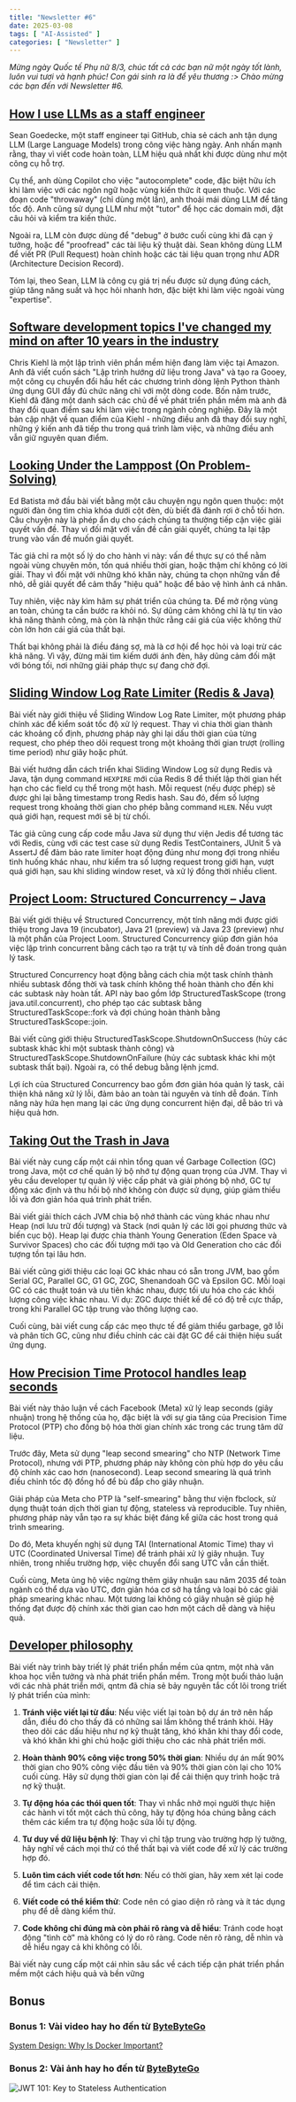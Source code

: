```yaml
---
title: "Newsletter #6"
date: 2025-03-08
tags: [ "AI-Assisted" ]
categories: [ "Newsletter" ]
---
```


<i>
Mừng ngày Quốc tế Phụ nữ 8/3, chúc tất cả các bạn nữ một ngày tốt lành, luôn vui tươi và hạnh phúc!
Con gái sinh ra là để yêu thương :>
Chào mừng các bạn đến với Newsletter #6.
</i>

## [How I use LLMs as a staff engineer](https://www.seangoedecke.com/how-i-use-llms/)

Sean Goedecke, một staff engineer tại GitHub, chia sẻ cách anh tận dụng LLM (Large Language Models) trong công việc hàng ngày. Anh nhấn mạnh rằng, thay vì viết code hoàn toàn, LLM hiệu quả nhất khi được dùng như một công cụ hỗ trợ.

Cụ thể, anh dùng Copilot cho việc "autocomplete" code, đặc biệt hữu ích khi làm việc với các ngôn ngữ hoặc vùng kiến thức ít quen thuộc. Với các đoạn code "throwaway" (chỉ dùng một lần), anh thoải mái dùng LLM để tăng tốc độ. Anh cũng sử dụng LLM như một "tutor" để học các domain mới, đặt câu hỏi và kiểm tra kiến thức.

Ngoài ra, LLM còn được dùng để "debug" ở bước cuối cùng khi đã cạn ý tưởng, hoặc để "proofread" các tài liệu kỹ thuật dài. Sean không dùng LLM để viết PR (Pull Request) hoàn chỉnh hoặc các tài liệu quan trọng như ADR (Architecture Decision Record).

Tóm lại, theo Sean, LLM là công cụ giá trị nếu được sử dụng đúng cách, giúp tăng năng suất và học hỏi nhanh hơn, đặc biệt khi làm việc ngoài vùng "expertise".

## [Software development topics I've changed my mind on after 10 years in the industry](https://chriskiehl.com/article/thoughts-after-10-years)

Chris Kiehl là một lập trình viên phần mềm hiện đang làm việc tại Amazon. Anh đã viết cuốn sách "Lập trình hướng dữ liệu trong Java" và tạo ra Gooey, một công cụ chuyển đổi hầu hết các chương trình dòng lệnh Python thành ứng dụng GUI đầy đủ chức năng chỉ với một dòng code. Bốn năm trước, Kiehl đã đăng một danh sách các chủ đề về phát triển phần mềm mà anh đã thay đổi quan điểm sau khi làm việc trong ngành công nghiệp. Đây là một bản cập nhật về quan điểm của Kiehl - những điều anh đã thay đổi suy nghĩ, những ý kiến anh đã tiếp thu trong quá trình làm việc, và những điều anh vẫn giữ nguyên quan điểm.

## [Looking Under the Lamppost (On Problem-Solving)](https://www.edbatista.com/2025/01/looking-under-the-lamppost-on-problem-solving.html)

Ed Batista mở đầu bài viết bằng một câu chuyện ngụ ngôn quen thuộc: một người đàn ông tìm chìa khóa dưới cột đèn, dù biết đã đánh rơi ở chỗ tối hơn. Câu chuyện này là phép ẩn dụ cho cách chúng ta thường tiếp cận việc giải quyết vấn đề. Thay vì đối mặt với vấn đề cần giải quyết, chúng ta lại tập trung vào vấn đề muốn giải quyết.

Tác giả chỉ ra một số lý do cho hành vi này: vấn đề thực sự có thể nằm ngoài vùng chuyên môn, tốn quá nhiều thời gian, hoặc thậm chí không có lời giải. Thay vì đối mặt với những khó khăn này, chúng ta chọn những vấn đề nhỏ, dễ giải quyết để cảm thấy "hiệu quả" hoặc để bảo vệ hình ảnh cá nhân.

Tuy nhiên, việc này kìm hãm sự phát triển của chúng ta. Để mở rộng vùng an toàn, chúng ta cần bước ra khỏi nó. Sự dũng cảm không chỉ là tự tin vào khả năng thành công, mà còn là nhận thức rằng cái giá của việc không thử còn lớn hơn cái giá của thất bại.

Thất bại không phải là điều đáng sợ, mà là cơ hội để học hỏi và loại trừ các khả năng. Vì vậy, đừng mãi tìm kiếm dưới ánh đèn, hãy dũng cảm đối mặt với bóng tối, nơi những giải pháp thực sự đang chờ đợi.

## [Sliding Window Log Rate Limiter (Redis & Java)](https://foojay.io/today/sliding-window-log-rate-limiter-redis-java/)

Bài viết này giới thiệu về Sliding Window Log Rate Limiter, một phương pháp chính xác để kiểm soát tốc độ xử lý request. Thay vì chia thời gian thành các khoảng cố định, phương pháp này ghi lại dấu thời gian của từng request, cho phép theo dõi request trong một khoảng thời gian trượt (rolling time period) như giây hoặc phút.

Bài viết hướng dẫn cách triển khai Sliding Window Log sử dụng Redis và Java, tận dụng command `HEXPIRE` mới của Redis 8 để thiết lập thời gian hết hạn cho các field cụ thể trong một hash. Mỗi request (nếu được phép) sẽ được ghi lại bằng timestamp trong Redis hash. Sau đó, đếm số lượng request trong khoảng thời gian cho phép bằng command `HLEN`. Nếu vượt quá giới hạn, request mới sẽ bị từ chối.

Tác giả cũng cung cấp code mẫu Java sử dụng thư viện Jedis để tương tác với Redis, cùng với các test case sử dụng Redis TestContainers, JUnit 5 và AssertJ để đảm bảo rate limiter hoạt động đúng như mong đợi trong nhiều tình huống khác nhau, như kiểm tra số lượng request trong giới hạn, vượt quá giới hạn, sau khi sliding window reset, và xử lý đồng thời nhiều client.

## [Project Loom: Structured Concurrency – Java](https://foojay.io/today/project-loom-structured-concurrency-java/)

Bài viết giới thiệu về Structured Concurrency, một tính năng mới được giới thiệu trong Java 19 (incubator), Java 21 (preview) và Java 23 (preview) như là một phần của Project Loom. Structured Concurrency giúp đơn giản hóa việc lập trình concurrent bằng cách tạo ra trật tự và tính dễ đoán trong quản lý task.

Structured Concurrency hoạt động bằng cách chia một task chính thành nhiều subtask đồng thời và task chính không thể hoàn thành cho đến khi các subtask này hoàn tất. API này bao gồm lớp StructuredTaskScope (trong java.util.concurrent), cho phép tạo các subtask bằng StructuredTaskScope::fork và đợi chúng hoàn thành bằng StructuredTaskScope::join.

Bài viết cũng giới thiệu StructuredTaskScope.ShutdownOnSuccess (hủy các subtask khác khi một subtask thành công) và StructuredTaskScope.ShutdownOnFailure (hủy các subtask khác khi một subtask thất bại). Ngoài ra, có thể debug bằng lệnh jcmd.

Lợi ích của Structured Concurrency bao gồm đơn giản hóa quản lý task, cải thiện khả năng xử lý lỗi, đảm bảo an toàn tài nguyên và tính dễ đoán. Tính năng này hứa hẹn mang lại các ứng dụng concurrent hiện đại, dễ bảo trì và hiệu quả hơn.

## [Taking Out the Trash in Java](https://medium.com/@benweidig/taking-out-the-trash-in-java-19bcc0c7bd0c)

Bài viết này cung cấp một cái nhìn tổng quan về Garbage Collection (GC) trong Java, một cơ chế quản lý bộ nhớ tự động quan trọng của JVM. Thay vì yêu cầu developer tự quản lý việc cấp phát và giải phóng bộ nhớ, GC tự động xác định và thu hồi bộ nhớ không còn được sử dụng, giúp giảm thiểu lỗi và đơn giản hóa quá trình phát triển.

Bài viết giải thích cách JVM chia bộ nhớ thành các vùng khác nhau như Heap (nơi lưu trữ đối tượng) và Stack (nơi quản lý các lời gọi phương thức và biến cục bộ). Heap lại được chia thành Young Generation (Eden Space và Survivor Spaces) cho các đối tượng mới tạo và Old Generation cho các đối tượng tồn tại lâu hơn.

Bài viết cũng giới thiệu các loại GC khác nhau có sẵn trong JVM, bao gồm Serial GC, Parallel GC, G1 GC, ZGC, Shenandoah GC và Epsilon GC. Mỗi loại GC có các thuật toán và ưu tiên khác nhau, được tối ưu hóa cho các khối lượng công việc khác nhau. Ví dụ: ZGC được thiết kế để có độ trễ cực thấp, trong khi Parallel GC tập trung vào thông lượng cao.

Cuối cùng, bài viết cung cấp các mẹo thực tế để giảm thiểu garbage, gỡ lỗi và phân tích GC, cũng như điều chỉnh các cài đặt GC để cải thiện hiệu suất ứng dụng.

## [How Precision Time Protocol handles leap seconds](https://engineering.fb.com/2025/02/03/production-engineering/how-precision-time-protocol-ptp-handles-leap-seconds/)

Bài viết này thảo luận về cách Facebook (Meta) xử lý leap seconds (giây nhuận) trong hệ thống của họ, đặc biệt là với sự gia tăng của Precision Time Protocol (PTP) cho đồng bộ hóa thời gian chính xác trong các trung tâm dữ liệu.

Trước đây, Meta sử dụng "leap second smearing" cho NTP (Network Time Protocol), nhưng với PTP, phương pháp này không còn phù hợp do yêu cầu độ chính xác cao hơn (nanosecond). Leap second smearing là quá trình điều chỉnh tốc độ đồng hồ để bù đắp cho giây nhuận.

Giải pháp của Meta cho PTP là "self-smearing" bằng thư viện fbclock, sử dụng thuật toán dịch thời gian tự động, stateless và reproducible. Tuy nhiên, phương pháp này vẫn tạo ra sự khác biệt đáng kể giữa các host trong quá trình smearing.

Do đó, Meta khuyến nghị sử dụng TAI (International Atomic Time) thay vì UTC (Coordinated Universal Time) để tránh phải xử lý giây nhuận. Tuy nhiên, trong nhiều trường hợp, việc chuyển đổi sang UTC vẫn cần thiết.

Cuối cùng, Meta ủng hộ việc ngừng thêm giây nhuận sau năm 2035 để toàn ngành có thể dựa vào UTC, đơn giản hóa cơ sở hạ tầng và loại bỏ các giải pháp smearing khác nhau. Một tương lai không có giây nhuận sẽ giúp hệ thống đạt được độ chính xác thời gian cao hơn một cách dễ dàng và hiệu quả.

## [Developer philosophy](https://qntm.org/devphilo)

Bài viết này trình bày triết lý phát triển phần mềm của qntm, một nhà văn khoa học viễn tưởng và nhà phát triển phần mềm. Trong một buổi thảo luận với các nhà phát triển mới, qntm đã chia sẻ bảy nguyên tắc cốt lõi trong triết lý phát triển của mình:

1. **Tránh việc viết lại từ đầu**: Nếu việc viết lại toàn bộ dự án trở nên hấp dẫn, điều đó cho thấy đã có những sai lầm không thể tránh khỏi. Hãy theo dõi các dấu hiệu như nợ kỹ thuật tăng, khó khăn khi thay đổi code, và khó khăn khi ghi chú hoặc giới thiệu cho các nhà phát triển mới.

2. **Hoàn thành 90% công việc trong 50% thời gian**: Nhiều dự án mất 90% thời gian cho 90% công việc đầu tiên và 90% thời gian còn lại cho 10% cuối cùng. Hãy sử dụng thời gian còn lại để cải thiện quy trình hoặc trả nợ kỹ thuật.

3. **Tự động hóa các thói quen tốt**: Thay vì nhắc nhở mọi người thực hiện các hành vi tốt một cách thủ công, hãy tự động hóa chúng bằng cách thêm các kiểm tra tự động hoặc sửa lỗi tự động.

4. **Tư duy về dữ liệu bệnh lý**: Thay vì chỉ tập trung vào trường hợp lý tưởng, hãy nghĩ về cách mọi thứ có thể thất bại và viết code để xử lý các trường hợp đó.

5. **Luôn tìm cách viết code tốt hơn**: Nếu có thời gian, hãy xem xét lại code để tìm cách cải thiện.

6. **Viết code có thể kiểm thử**: Code nên có giao diện rõ ràng và ít tác dụng phụ để dễ dàng kiểm thử.

7. **Code không chỉ đúng mà còn phải rõ ràng và dễ hiểu**: Tránh code hoạt động "tình cờ" mà không có lý do rõ ràng. Code nên rõ ràng, dễ nhìn và dễ hiểu ngay cả khi không có lỗi.

Bài viết này cung cấp một cái nhìn sâu sắc về cách tiếp cận phát triển phần mềm một cách hiệu quả và bền vững

## Bonus

### Bonus 1: Vài video hay ho đến từ [ByteByteGo](https://bytebytego.com/)

[System Design: Why Is Docker Important?](https://www.youtube.com/watch?v=QEzbZKtLi-g)

### Bonus 2: Vài ảnh hay ho đến từ [ByteByteGo](https://bytebytego.com/)

![JWT 101: Key to Stateless Authentication](img/fc4c9cac-3046-4b45-9dd8-7dccc79b4e2c_1280x1608.gif)
